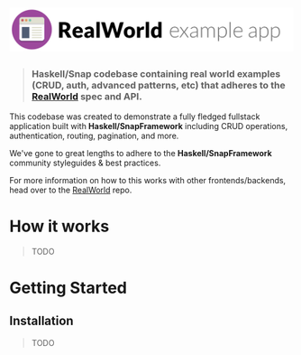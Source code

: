 # ![RealWorld Example App](logo.png)

> ### Haskell/Snap codebase containing real world examples (CRUD, auth, advanced patterns, etc) that adheres to the [RealWorld](https://github.com/gothinkster/realworld-example-apps) spec and API.

This codebase was created to demonstrate a fully fledged fullstack application built with **Haskell/SnapFramework** including CRUD operations, authentication, routing, pagination, and more.

We've gone to great lengths to adhere to the **Haskell/SnapFramework** community styleguides & best practices.

For more information on how to this works with other frontends/backends, head over to the [RealWorld](https://github.com/gothinkster/realworld) repo.


# How it works
 > TODO
# Getting Started

## Installation
 > TODO

